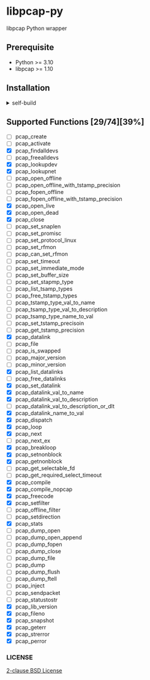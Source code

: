 # libpcap-py
libpcap Python wrapper

## Prerequisite
 * Python >= 3.10
 * libpcap >= 1.10
 
## Installation
<details>
<summary>self-build</summary>

##### step 1
install followings
```sh
sudo apt install libpcap-dev
sudo apt install python3.10-dev libpython3.10-dev
```
##### step 2
clone and build using setup.py
```sh
git clone https://github.com/tooosay/libpcap-py
cd libpcap-py
python3 setup.py build
```
##### step 3
install using setup.py
```sh
python3 setup.py install
```
</details>


## Supported Functions [29/74][39%]
- [ ] pcap_create
- [ ] pcap_activate
- [X] pcap_findalldevs
- [ ] pcap_freealldevs
- [X] pcap_lookupdev
- [X] pcap_lookupnet
- [ ] pcap_open_offline
- [ ] pcap_open_offline_with_tstamp_precision
- [ ] pcap_fopen_offline
- [ ] pcap_fopen_offline_with_tstamp_precision
- [X] pcap_open_live
- [X] pcap_open_dead
- [X] pcap_close
- [ ] pcap_set_snaplen
- [ ] pcap_set_promisc
- [ ] pcap_set_protocol_linux
- [ ] pcap_set_rfmon
- [ ] pcap_can_set_rfmon
- [ ] pcap_set_timeout
- [ ] pcap_set_immediate_mode
- [ ] pcap_set_buffer_size
- [ ] pcap_set_stapmp_type
- [ ] pcap_list_tsamp_types
- [ ] pcap_free_tstamp_types
- [ ] pcap_tstamp_type_val_to_name
- [ ] pcap_tsamp_type_val_to_description
- [ ] pcap_tsamp_type_name_to_val
- [ ] pcap_set_tstamp_precisoin
- [ ] pcap_get_tstamp_precision
- [X] pcap_datalink
- [ ] pcap_file
- [ ] pcap_is_swapped
- [ ] pcap_major_version
- [ ] pcap_minor_version
- [X] pcap_list_datalinks
- [ ] pcap_free_datalinks
- [X] pcap_set_datalink
- [X] pcap_datalink_val_to_name
- [X] pcap_datalink_val_to_description
- [ ] pcap_datalink_val_to_description_or_dlt
- [X] pcap_datalink_name_to_val
- [X] pcap_dispatch
- [X] pcap_loop
- [X] pcap_next
- [ ] pcap_next_ex
- [X] pcap_breakloop
- [X] pcap_setnonblock
- [X] pcap_getnonblock
- [ ] pcap_get_selectable_fd
- [ ] pcap_get_required_select_timeout
- [X] pcap_compile
- [X] pcap_compile_nopcap
- [X] pcap_freecode
- [X] pcap_setfilter
- [ ] pcap_offline_filter
- [ ] pcap_setdirection
- [X] pcap_stats
- [ ] pcap_dump_open
- [ ] pcap_dump_open_append
- [ ] pcap_dump_fopen
- [ ] pcap_dump_close
- [ ] pcap_dump_file
- [ ] pcap_dump
- [ ] pcap_dump_flush
- [ ] pcap_dump_ftell
- [ ] pcap_inject
- [ ] pcap_sendpacket
- [ ] pcap_statustostr
- [X] pcap_lib_version
- [X] pcap_fileno
- [X] pcap_snapshot
- [X] pcap_geterr
- [X] pcap_strerror
- [X] pcap_perror
### LICENSE
[2-clause BSD License](https://opensource.org/license/bsd-2-clause/)

